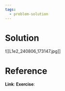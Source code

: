 ```yaml
---
tags:
  - problem-solution
---
```

# Solution
![[L1e2_240806_173147.jpg]]

# Reference
**Link**:
**Exercise**:
